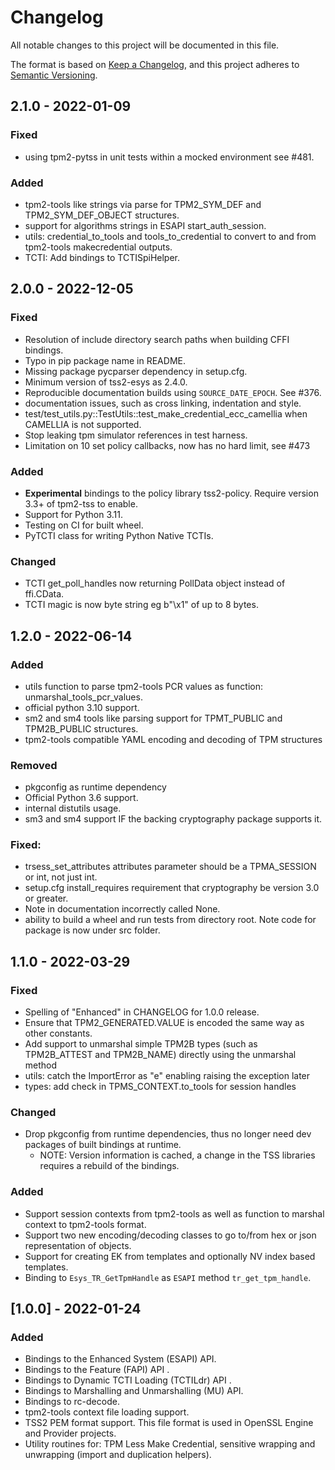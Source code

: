 # Changelog
All notable changes to this project will be documented in this file.

The format is based on [Keep a Changelog](https://keepachangelog.com/en/1.0.0/),
and this project adheres to [Semantic Versioning](https://semver.org/spec/v2.0.0.html).

## 2.1.0 - 2022-01-09
### Fixed
- using tpm2-pytss in unit tests within a mocked environment see #481.

### Added
- tpm2-tools like strings via parse for TPM2_SYM_DEF and TPM2_SYM_DEF_OBJECT structures.
- support for algorithms strings in ESAPI start_auth_session.
- utils: credential_to_tools and tools_to_credential to convert to and from tpm2-tools makecredential outputs.
- TCTI: Add bindings to TCTISpiHelper.

## 2.0.0 - 2022-12-05
### Fixed
- Resolution of include directory search paths when building CFFI bindings.
- Typo in pip package name in README.
- Missing package pycparser dependency in setup.cfg.
- Minimum version of tss2-esys as 2.4.0.
- Reproducible documentation builds using `SOURCE_DATE_EPOCH`. See #376.
- documentation issues, such as cross linking, indentation and style.
- test/test_utils.py::TestUtils::test_make_credential_ecc_camellia when CAMELLIA is not supported.
- Stop leaking tpm simulator references in test harness.
- Limitation on 10 set policy callbacks, now has no hard limit, see #473

### Added
- **Experimental** bindings to the policy library tss2-policy. Require version 3.3+ of tpm2-tss to enable.
- Support for Python 3.11.
- Testing on CI for built wheel.
- PyTCTI class for writing Python Native TCTIs.

### Changed
- TCTI get\_poll\_handles now returning PollData object instead of ffi.CData.
- TCTI magic is now byte string eg b"\x1" of up to 8 bytes.

## 1.2.0 - 2022-06-14
### Added
- utils function to parse tpm2-tools PCR values as function: unmarshal_tools_pcr_values.
- official python 3.10 support.
- sm2 and sm4 tools like parsing support for TPMT_PUBLIC and TPM2B_PUBLIC structures.
- tpm2-tools compatible YAML encoding and decoding of TPM structures
### Removed
- pkgconfig as runtime dependency
- Official Python 3.6 support.
- internal distutils usage.
- sm3 and sm4 support IF the backing cryptography package supports it.
### Fixed:
- trsess_set_attributes attributes parameter should be a TPMA_SESSION or int, not just int.
- setup.cfg install_requires requirement that cryptography be version 3.0 or greater.
- Note in documentation incorrectly called None.
- ability to build a wheel and run tests from directory root. Note code for package is now under src folder.

## 1.1.0 - 2022-03-29
### Fixed
- Spelling of "Enhanced" in CHANGELOG for 1.0.0 release.
- Ensure that TPM2_GENERATED.VALUE is encoded the same way as other constants.
- Add support to unmarshal simple TPM2B types (such as TPM2B_ATTEST and TPM2B_NAME) directly using the 
  unmarshal method
- utils: catch the ImportError as "e" enabling raising the exception later
- types: add check in TPMS_CONTEXT.to_tools for session handles

### Changed
- Drop pkgconfig from runtime dependencies, thus no longer need dev packages of built bindings at runtime.
  - NOTE: Version information is cached, a change in the TSS libraries requires a rebuild of the bindings.

### Added
- Support session contexts from tpm2-tools as well as function to marshal context to tpm2-tools format.
- Support two new encoding/decoding classes to go to/from hex or json representation of objects.
- Support for creating EK from templates and optionally NV index based templates.
- Binding to `Esys_TR_GetTpmHandle` as `ESAPI` method `tr_get_tpm_handle`.

## [1.0.0] - 2022-01-24
### Added
- Bindings to the Enhanced System (ESAPI) API.
- Bindings to the Feature (FAPI) API .
- Bindings to Dynamic TCTI Loading (TCTILdr) API .
- Bindings to Marshalling and Unmarshalling (MU) API.
- Bindings to rc-decode.
- tpm2-tools context file loading support.
- TSS2 PEM format support. This file format is used in OpenSSL Engine and Provider projects.
- Utility routines for: TPM Less Make Credential, sensitive wrapping and unwrapping (import and duplication helpers).

